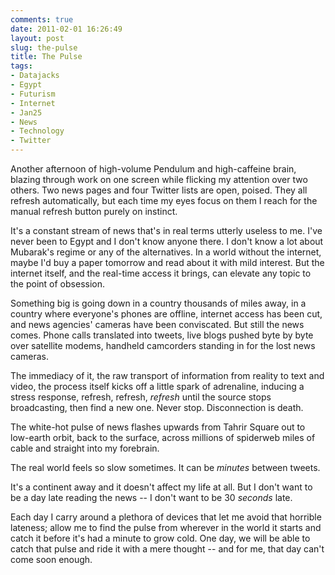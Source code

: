 ```yaml
---
comments: true
date: 2011-02-01 16:26:49
layout: post
slug: the-pulse
title: The Pulse
tags:
- Datajacks
- Egypt
- Futurism
- Internet
- Jan25
- News
- Technology
- Twitter
---
```


Another afternoon of high-volume Pendulum and high-caffeine brain, blazing through work on one screen while flicking my attention over two others. Two news pages and four Twitter lists are open, poised. They all refresh automatically, but each time my eyes focus on them I reach for the manual refresh button purely on instinct.

It's a constant stream of news that's in real terms utterly useless to me. I've never been to Egypt and I don't know anyone there. I don't know a lot about Mubarak's regime or any of the alternatives. In a world without the internet, maybe I'd buy a paper tomorrow and read about it with mild interest. But the internet itself, and the real-time access it brings, can elevate any topic to the point of obsession.

Something big is going down in a country thousands of miles away, in a country where everyone's phones are offline, internet access has been cut, and news agencies' cameras have been conviscated. But still the news comes. Phone calls translated into tweets, live blogs pushed byte by byte over satellite modems, handheld camcorders standing in for the lost news cameras.

The immediacy of it, the raw transport of information from reality to text and video, the process itself kicks off a little spark of adrenaline, inducing a stress response, refresh, refresh, _refresh_ until the source stops broadcasting, then find a new one. Never stop. Disconnection is death.

The white-hot pulse of news flashes upwards from Tahrir Square out to low-earth orbit, back to the surface, across millions of spiderweb miles of cable and straight into my forebrain.

The real world feels so slow sometimes. It can be _minutes_ between tweets.

It's a continent away and it doesn't affect my life at all. But I don't want to be a day late reading the news -- I don't want to be 30 _seconds_ late.

Each day I carry around a plethora of devices that let me avoid that horrible lateness; allow me to find the pulse from wherever in the world it starts and catch it before it's had a minute to grow cold. One day, we will be able to catch that pulse and ride it with a mere thought -- and for me, that day can't come soon enough.  



